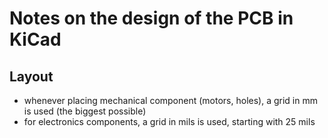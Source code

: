 # Notes on the design of the PCB in KiCad

## Layout

- whenever placing mechanical component (motors, holes), a grid in mm is used (the biggest possible)
- for electronics components, a grid in mils is used, starting with 25 mils
